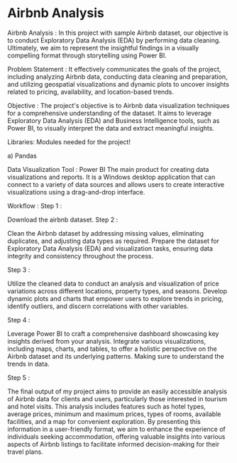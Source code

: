 # Airbnb Analysis
Airbnb Analysis :
In this project with sample Airbnb dataset, our objective is to conduct Exploratory Data Analysis (EDA) by performing data cleaning. Ultimately, we aim to represent the insightful findings in a visually compelling format through storytelling using Power BI.

Problem Statement :
It effectively communicates the goals of the project, including analyzing Airbnb data, conducting data cleaning and preparation, and utilizing geospatial visualizations and dynamic plots to uncover insights related to pricing, availability, and location-based trends.

Objective :
The project's objective is to Airbnb data visualization techniques for a comprehensive understanding of the dataset. It aims to leverage Exploratory Data Analysis (EDA) and Business Intelligence tools, such as Power BI, to visually interpret the data and extract meaningful insights.

Libraries:
Modules needed for the project!

a) Pandas 

Data Visualization Tool :
Power BI
The main product for creating data visualizations and reports. It is a Windows desktop application that can connect to a variety of data sources and allows users to create interactive visualizations using a drag-and-drop interface.

Workflow :
Step 1 :

Download the airbnb dataset.
Step 2 :

Clean the Airbnb dataset by addressing missing values, eliminating duplicates, and adjusting data types as required. Prepare the dataset for Exploratory Data Analysis (EDA) and visualization tasks, ensuring data integrity and consistency throughout the process.

Step 3 :

Utilize the cleaned data to conduct an analysis and visualization of price variations across different locations, property types, and seasons. Develop dynamic plots and charts that empower users to explore trends in pricing, identify outliers, and discern correlations with other variables.

Step 4 :

Leverage Power BI to craft a comprehensive dashboard showcasing key insights derived from your analysis. Integrate various visualizations, including maps, charts, and tables, to offer a holistic perspective on the Airbnb dataset and its underlying patterns. Making sure to understand the trends in data.

Step 5 :

The final output of my project aims to provide an easily accessible analysis of Airbnb data for clients and users, particularly those interested in tourism and hotel visits. This analysis includes features such as hotel types, average prices, minimum and maximum prices, types of rooms, available facilities, and a map for convenient exploration. By presenting this information in a user-friendly format, we aim to enhance the experience of individuals seeking accommodation, offering valuable insights into various aspects of Airbnb listings to facilitate informed decision-making for their travel plans.

